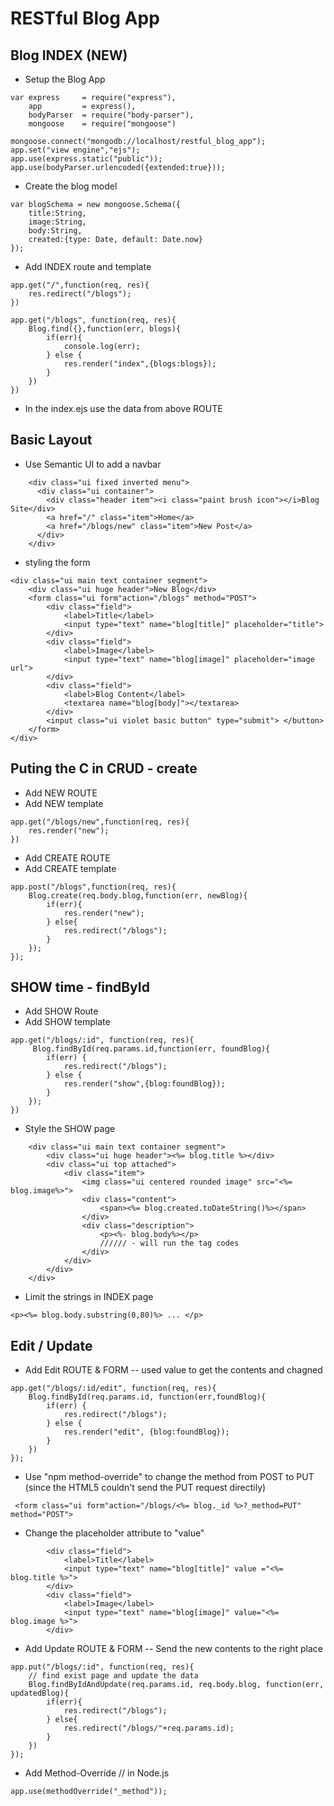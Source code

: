 # RESTful Blog App
## Blog INDEX (NEW)
* Setup the Blog App
```
var express     = require("express"),
    app         = express(),
    bodyParser  = require("body-parser"),
    mongoose    = require("mongoose")

mongoose.connect("mongodb://localhost/restful_blog_app");
app.set("view engine","ejs");
app.use(express.static("public"));
app.use(bodyParser.urlencoded({extended:true}));

```
* Create the blog model
```
var blogSchema = new mongoose.Schema({
    title:String,
    image:String,
    body:String,
    created:{type: Date, default: Date.now}
});
```
* Add INDEX route and template
```
app.get("/",function(req, res){
    res.redirect("/blogs");
})

app.get("/blogs", function(req, res){
    Blog.find({},function(err, blogs){
        if(err){
            console.log(err);
        } else {
            res.render("index",{blogs:blogs});
        }
    })
})
```
* In the index.ejs use the data from above ROUTE

## Basic Layout

* Use Semantic UI to add a navbar
```
	<div class="ui fixed inverted menu">
	  <div class="ui container">
		<div class="header item"><i class="paint brush icon"></i>Blog Site</div>
		<a href="/" class="item">Home</a>
		<a href="/blogs/new" class="item">New Post</a>
	  </div>
	</div>
```
* styling the form
```
<div class="ui main text container segment">  
    <div class="ui huge header">New Blog</div>
    <form class="ui form"action="/blogs" method="POST">
        <div class="field">
            <label>Title</label>
            <input type="text" name="blog[title]" placeholder="title">
        </div>
        <div class="field">
            <label>Image</label>
            <input type="text" name="blog[image]" placeholder="image url">
        </div>
        <div class="field">
            <label>Blog Content</label>
            <textarea name="blog[body]"></textarea>
        </div>
        <input class="ui violet basic button" type="submit"> </button>
    </form>
</div>
```

## Puting the C in CRUD - create

* Add NEW ROUTE
* Add NEW template
```
app.get("/blogs/new",function(req, res){
    res.render("new");
})
```
* Add CREATE ROUTE
* Add CREATE template
```
app.post("/blogs",function(req, res){
    Blog.create(req.body.blog,function(err, newBlog){
        if(err){
            res.render("new");
        } else{
            res.redirect("/blogs");
        }
    });
});
```

## SHOW time - findById

* Add SHOW Route
* Add SHOW template

```
app.get("/blogs/:id", function(req, res){
     Blog.findById(req.params.id,function(err, foundBlog){
        if(err) {
            res.redirect("/blogs");
        } else {
            res.render("show",{blog:foundBlog});  
        }
    });
})
```
* Style the SHOW page
```
    <div class="ui main text container segment">  
        <div class="ui huge header"><%= blog.title %></div>
        <div class="ui top attached">
            <div class="item">
                <img class="ui centered rounded image" src="<%= blog.image%>">
                <div class="content">
                    <span><%= blog.created.toDateString()%></span> 
                </div>
                <div class="description">
                    <p><%- blog.body%></p>
                    ////// - will run the tag codes
                </div>
            </div>
        </div>
    </div>
```

* Limit the strings in INDEX page
```
<p><%= blog.body.substring(0,80)%> ... </p>
```

## Edit / Update

* Add Edit ROUTE & FORM -- used value to get the contents and chagned
```
app.get("/blogs/:id/edit", function(req, res){
    Blog.findById(req.params.id, function(err,foundBlog){
        if(err) {
            res.redirect("/blogs");
        } else {
            res.render("edit", {blog:foundBlog});
        }
    })
});
```
* Use "npm method-override" to change the method from POST to PUT (since the HTML5 couldn't send the PUT request directily)
```
 <form class="ui form"action="/blogs/<%= blog._id %>?_method=PUT" method="POST">
```
* Change the placeholder attribute to "value"
```
        <div class="field">
            <label>Title</label>
            <input type="text" name="blog[title]" value ="<%= blog.title %>">
        </div>
        <div class="field">
            <label>Image</label>
            <input type="text" name="blog[image]" value="<%= blog.image %>">
        </div>
```

* Add Update ROUTE & FORM -- Send the new contents to the right place
```
app.put("/blogs/:id", function(req, res){
    // find exist page and update the data
    Blog.findByIdAndUpdate(req.params.id, req.body.blog, function(err, updatedBlog){
        if(err){
            res.redirect("/blogs");
        } else{
            res.redirect("/blogs/"+req.params.id);
        }
    })
});
```

* Add Method-Override // in Node.js
```
app.use(methodOverride("_method"));
```
